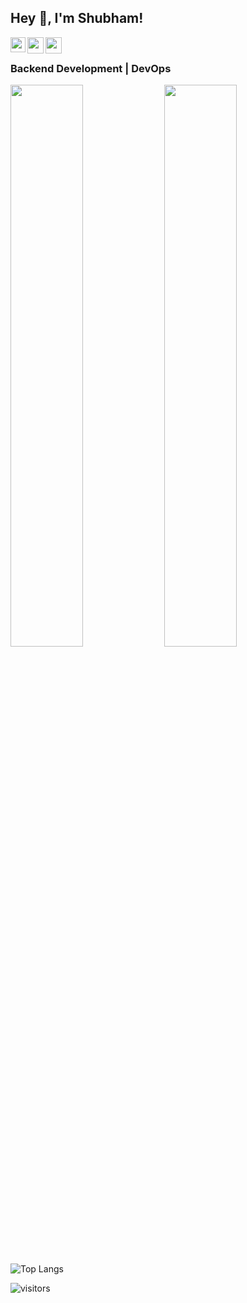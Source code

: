 ## Hey 👋, I'm Shubham!


<a href="https://www.linkedin.com/in/shubham-yadav-3848261aa/">
  <img align="left" width="24px" src="https://cdn-icons-png.flaticon.com/512/174/174857.png"  />
</a>
<a href="https://twitter.com/shubhztwt">
  <img align="left" width="26px" src="https://logodownload.org/wp-content/uploads/2014/09/twitter-logo-6.png" />
</a>
<a href="https://shubhamyadav.hashnode.dev">
  <img align="left" width="26px" src="https://cdn.hashnode.com/res/hashnode/image/upload/v1611902473383/CDyAuTy75.png?auto=compress" />
</a>

<br/>



### Backend Development | DevOps

<p align="left">

  <img width="48%" src="https://github-readme-stats.vercel.app/api?username=shubham-yadavv&show_icons=true&theme=tokyonight"/>
  <img width="48%" src="https://github-readme-streak-stats.herokuapp.com/?user=shubham-yadavv&theme=tokyonight"/>
  
</p>


	
  <!--<img width="48%" src="https://github-readme-stats.vercel.app/api?username=shubham-yadavv&show_icons=true&theme=tokyonight"/>-->
  

![Top Langs](https://github-readme-stats.vercel.app/api/top-langs/?username=shubham-yadavv&show_icons=true&theme=tokyonight&layout=compact)



<!--![Top Langs](https://github-readme-stats.vercel.app/api/top-langs/?username=shubham-yadavv&show_icons=true&theme=tokyonight&layout=compact)-->




![visitors](https://visitor-badge.laobi.icu/badge?page_id=shubham-yadavv.shubham-yadavv)
<!-- theme tokyonight
 ![Shubham's github stats](https://github-readme-stats.vercel.app/api?username=shubh22121&show_icons=true&theme=tokyonight&hide_border=true)
<img width="37.3%" src="https://github-readme-stats.vercel.app/api/top-langs/?username=shubh22121&theme=tokyonight&count_private=true&line_height=52">-->




